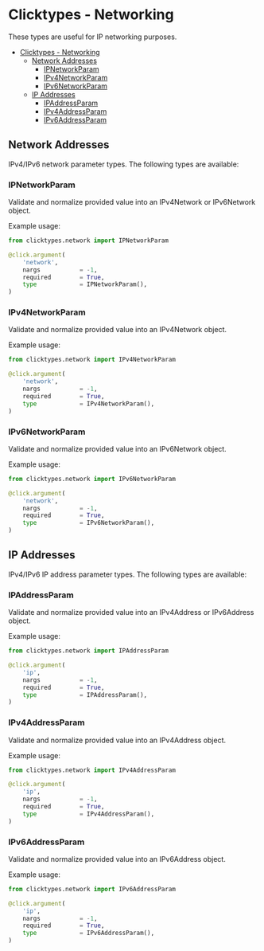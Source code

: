 # Clicktypes - Networking

These types are useful for IP networking purposes.

- [Clicktypes - Networking](#clicktypes---networking)
  - [Network Addresses](#network-addresses)
    - [IPNetworkParam](#ipnetworkparam)
    - [IPv4NetworkParam](#ipv4networkparam)
    - [IPv6NetworkParam](#ipv6networkparam)
  - [IP Addresses](#ip-addresses)
    - [IPAddressParam](#ipaddressparam)
    - [IPv4AddressParam](#ipv4addressparam)
    - [IPv6AddressParam](#ipv6addressparam)

## Network Addresses

IPv4/IPv6 network parameter types. The following types are available:

### IPNetworkParam

Validate and normalize provided value into an IPv4Network or IPv6Network object.

Example usage:

```python
from clicktypes.network import IPNetworkParam

@click.argument(
    'network',
    nargs           = -1,
    required        = True,
    type            = IPNetworkParam(),
)
```

### IPv4NetworkParam

Validate and normalize provided value into an IPv4Network object.

Example usage:

```python
from clicktypes.network import IPv4NetworkParam

@click.argument(
    'network',
    nargs           = -1,
    required        = True,
    type            = IPv4NetworkParam(),
)
```

### IPv6NetworkParam

Validate and normalize provided value into an IPv6Network object.

Example usage:

```python
from clicktypes.network import IPv6NetworkParam

@click.argument(
    'network',
    nargs           = -1,
    required        = True,
    type            = IPv6NetworkParam(),
)
```

## IP Addresses

IPv4/IPv6 IP address parameter types. The following types are available:

### IPAddressParam

Validate and normalize provided value into an IPv4Address or IPv6Address object.

Example usage:

```python
from clicktypes.network import IPAddressParam

@click.argument(
    'ip',
    nargs           = -1,
    required        = True,
    type            = IPAddressParam(),
)
```

### IPv4AddressParam

Validate and normalize provided value into an IPv4Address object.

Example usage:

```python
from clicktypes.network import IPv4AddressParam

@click.argument(
    'ip',
    nargs           = -1,
    required        = True,
    type            = IPv4AddressParam(),
)
```

### IPv6AddressParam

Validate and normalize provided value into an IPv6Address object.

Example usage:

```python
from clicktypes.network import IPv6AddressParam

@click.argument(
    'ip',
    nargs           = -1,
    required        = True,
    type            = IPv6AddressParam(),
)
```